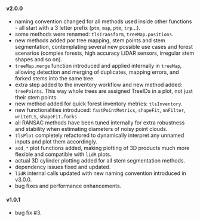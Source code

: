 #### v2.0.0
- naming convention changed for all methods used inside other functions - all start with a 3 letter prefix (`ptm`, `map`, `ptm`, `trp`...).
- some methods were renamed: `tlsTransform`, `treeMap.positions`.
- new methods added por tree mapping, stem points and stem segmentation, contemplating several new possible use cases and forest scenarios (complex forests, high accuracy LiDAR sensors, irregular stem shapes and so on).
- `treeMap.merge` function introduced and applied internally in `treeMap`, allowing detection and merging of duplicates, mapping errors, and forked stems into the same tree. 
- extra step added to the inventory workflow and new method added: `treePoints`. This way whole trees are assigned TreeIDs in a plot, not just their stem points.
- new method added for quick forest inventory metrics: `tlsInventory`.
- new functionalities introduced: `fastPointMetrics`, `shapeFit`, `nnFilter`, `writeTLS`, `shapeFit.forks`
- all RANSAC methods have been tuned internally for extra robustness and stability when estimating diameters of noisy point clouds.
- `tlsPlot` completely refactored to dynamically interpret any unnamed inputs and plot them accordingly. 
- `add_*` plot functions added, making plotting of 3D products much more flexible and compatible with `lidR` plots.
- actual 3D cylinder plotting added for all stem segmentation methods.
- dependency issues fixed and updated.
- `lidR` internal calls updated with new naming convention introduced in v3.0.0.
- bug fixes and performance enhancements.

#### v1.0.1
- bug fix #3.